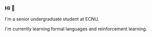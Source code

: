 ### Hi 👋

I'm a senior undergraduate student at ECNU. 

I'm currently learning formal languages and reinforcement learning. 
